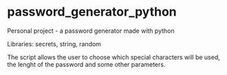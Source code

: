 # password_generator_python
Personal project - a password generator made with python

Libraries: secrets, string, random

The script allows the user to choose which special characters will be used, the lenght of the password and some other parameters.
